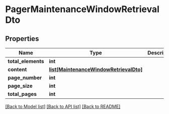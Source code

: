 # PagerMaintenanceWindowRetrievalDto

## Properties
Name | Type | Description | Notes
------------ | ------------- | ------------- | -------------
**total_elements** | **int** |  | [optional] 
**content** | [**list[MaintenanceWindowRetrievalDto]**](MaintenanceWindowRetrievalDto.md) |  | [optional] 
**page_number** | **int** |  | [optional] 
**page_size** | **int** |  | [optional] 
**total_pages** | **int** |  | [optional] 

[[Back to Model list]](../README.md#documentation-for-models) [[Back to API list]](../README.md#documentation-for-api-endpoints) [[Back to README]](../README.md)

